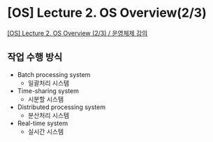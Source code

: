 # [OS] Lecture 2. OS Overview(2/3)

[[OS] Lecture 2. OS Overview (2/3) / 운영체제 강의](https://www.youtube.com/watch?v=hzXVQIlSSos&list=PLBrGAFAIyf5rby7QylRc6JxU5lzQ9c4tN&index=3)

## 작업 수행 방식

- Batch processing system
    - 일괄처리 시스템
- Time-sharing system
    - 시분할 시스템
- Distributed processing system
    - 분산처리 시스템
- Real-time system
    - 실시간 시스템